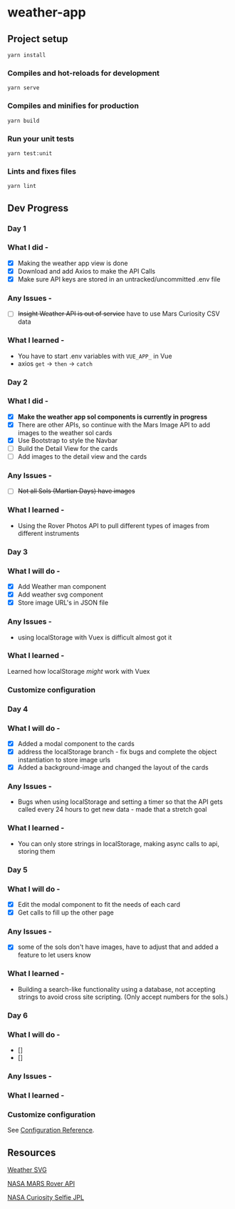 # weather-app

## Project setup

```
yarn install
```

### Compiles and hot-reloads for development

```
yarn serve
```

### Compiles and minifies for production

```
yarn build
```

### Run your unit tests

```
yarn test:unit
```

### Lints and fixes files

```
yarn lint
```

## Dev Progress

### Day 1

### What I did -

- [x] Making the weather app view is done
- [x] Download and add Axios to make the API Calls
- [x] Make sure API keys are stored in an untracked/uncommitted .env file

### Any Issues -

- [ ] ~~Insight Weather API is out of service~~ have to use Mars Curiosity CSV data

### What I learned -

- You have to start .env variables with `VUE_APP_` in Vue
- axios `get` -> `then` -> `catch`

### Day 2

### What I did -

- [x] **Make the weather app sol components is currently in progress**
- [x] There are other APIs, so continue with the Mars Image API to add images to the weather sol cards
- [x] Use Bootstrap to style the Navbar
- [ ] Build the Detail View for the cards
- [ ] Add images to the detail view and the cards

### Any Issues -

- [ ] ~~Not all Sols (Martian Days) have images~~

### What I learned -

- Using the Rover Photos API to pull different types of images from different instruments

### Day 3

### What I will do -

- [x] Add Weather man component
- [x] Add weather svg component
- [x] Store image URL's in JSON file

### Any Issues -

- using localStorage with Vuex is difficult almost got it

### What I learned -

Learned how localStorage _might_ work with Vuex

### Customize configuration

### Day 4

### What I will do -

- [x] Added a modal component to the cards
- [x] address the localStorage branch - fix bugs and complete the object instantiation to store image urls
- [x] Added a background-image and changed the layout of the cards

### Any Issues -

- Bugs when using localStorage and setting a timer so that the API gets called every 24 hours to get new data - made that a stretch goal

### What I learned -

- You can only store strings in localStorage, making async calls to api, storing them

### Day 5

### What I will do -

- [x] Edit the modal component to fit the needs of each card
- [x] Get calls to fill up the other page

### Any Issues -

- [x] some of the sols don't have images, have to adjust that and added a feature to let users know

### What I learned -

- Building a search-like functionality using a database, not accepting strings to avoid cross site scripting. (Only accept numbers for the sols.)

### Day 6

### What I will do -

- []
- []

### Any Issues -

### What I learned -

### Customize configuration

See [Configuration Reference](https://cli.vuejs.org/config/).

## Resources

[Weather SVG](https://www.amcharts.com/free-animated-svg-weather-icons/)

[NASA MARS Rover API](https://api.nasa.gov/)

[NASA Curiosity Selfie JPL](https://www.jpl.nasa.gov/images/pia22486-curiositys-dusty-selfie)
